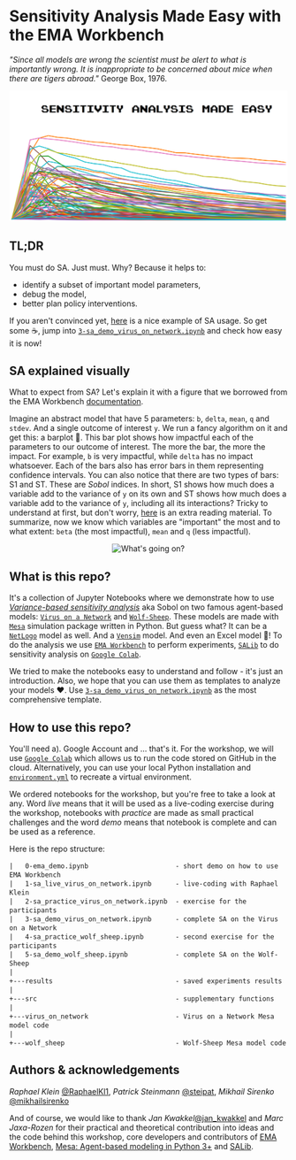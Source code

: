 # Sensitivity Analysis Made Easy with the EMA Workbench

*"Since all models are wrong the scientist must be alert to what is importantly wrong. It is inappropriate to be concerned about mice when there are tigers abroad."* George Box, 1976.

<p align="center">
  <img src="img/logo.png" width="640"  title="What's going on?">
</p>

## TL;DR
You must do SA. Just must. Why? Because it helps to:

* identify a subset of important model parameters,
* debug the model,
* better plan policy interventions.

If you aren't convinced yet, [here](https://www.nature.com/articles/s43588-021-00028-9) is a nice example of SA usage. So get some ☕, jump into [`3-sa_demo_virus_on_network.ipynb`](3-sa_demo_virus_on_network.ipynb) and check how easy it is now!

## SA explained visually
What to expect from SA? Let's explain it with a figure that we borrowed from the EMA Workbench [documentation](https://emaworkbench.readthedocs.io/en/latest/). 

Imagine an abstract model that have 5 parameters: `b`, `delta`, `mean`, `q` and `stdev`. And a single outcome of interest `y`. We run a fancy algorithm on it and get this: a barplot 🤯. This bar plot shows how impactful each of the parameters to our outcome of interest. The more the bar, the more the impact. For example, `b` is very impactful, while `delta` has no impact whatsoever. Each of the bars also has error bars in them representing confidence intervals. You can also notice that there are two types of bars: S1 and ST. These are *Sobol* indices. In short, S1 shows how much does a variable add to the variance of `y` on its own and ST shows how much does a variable add to the variance of `y`, including all its interactions? Tricky to understand at first, but don't worry, [here](https://salib.readthedocs.io/en/latest/basics.html) is an extra reading material. To summarize, now we know which variables are "important" the most and to what extent: `beta` (the most impactful), `mean` and `q` (less impactful). 

<p align="center">
  <img src="https://emaworkbench.readthedocs.io/en/latest/_images/indepth_tutorial_open-exploration_25_0.png" width="640" title="What's going on?">
</p>

## What is this repo?
It's a collection of Jupyter Notebooks where we demonstrate how to use [*Variance-based sensitivity analysis*](https://en.wikipedia.org/wiki/Variance-based_sensitivity_analysis) aka Sobol on two famous agent-based models: [`Virus on a Network`](https://github.com/projectmesa/mesa/tree/master/examples/virus_on_network) and [`Wolf-Sheep`](https://github.com/projectmesa/mesa-examples/tree/master/examples/WolfSheep). These models are made with [`Mesa`](https://mesa.readthedocs.io/en/stable/) simulation package written in Python. But guess what? It can be a [`NetLogo`](https://pynetlogo.readthedocs.io/en/latest/) model as well. And a [`Vensim`](https://vensim.com/vensim-software/) model. And even an Excel model 🤯! To do the analysis we use [`EMA Workbench`](https://emaworkbench.readthedocs.io/) to perform experiments, [`SALib`](https://salib.readthedocs.io/) to do sensitivity analysis on [`Google Colab`](https://colab.research.google.com/).

We tried to make the notebooks easy to understand and follow - it's just an introduction. Also, we hope that you can use them as templates to analyze your models ❤️. Use [`3-sa_demo_virus_on_network.ipynb`](3-sa_demo_virus_on_network.ipynb) as the most comprehensive template.

## How to use this repo?
You'll need a). Google Account and ... that's it. For the workshop, we will use [`Google Colab`](https://colab.research.google.com/) which allows us to run the code stored on GitHub in the cloud. Alternatively, you can use your local Python installation and [`environment.yml`](environment.yml) to recreate a virtual environment.

We ordered notebooks for the workshop, but you're free to take a look at any. Word *live* means that it will be used as a live-coding exercise during the workshop, notebooks with *practice* are made as small practical challenges and the word *demo* means that notebook is complete and can be used as a reference. 

Here is the repo structure:

```
|   0-ema_demo.ipynb                      - short demo on how to use EMA Workbench
|   1-sa_live_virus_on_network.ipynb      - live-coding with Raphael Klein
|   2-sa_practice_virus_on_network.ipynb  - exercise for the participants
|   3-sa_demo_virus_on_network.ipynb      - complete SA on the Virus on a Network 
|   4-sa_practice_wolf_sheep.ipynb        - second exercise for the participants
|   5-sa_demo_wolf_sheep.ipynb            - complete SA on the Wolf-Sheep
|       
+---results                               - saved experiments results
|           
+---src                                   - supplementary functions
|           
+---virus_on_network                      - Virus on a Network Mesa model code
|           
+---wolf_sheep                            - Wolf-Sheep Mesa model code      
```

## Authors & acknowledgements
 *Raphael Klein* [@RaphaelKl1](https://twitter.com/RaphaelKl1),
 *Patrick Steinmann* [@steipat](https://twitter.com/steipatr),
 *Mikhail Sirenko* [@mikhailsirenko](https://twitter.com/mikhailsirenko)

 And of course, we would like to thank *Jan Kwakkel*[@jan_kwakkel](https://twitter.com/jan_kwakkel) and *Marc Jaxa-Rozen* for their practical and theoretical contribution into ideas and the code behind this workshop, core developers and contributors of [EMA Workbench](https://emaworkbench.readthedocs.io/en/latest/), [Mesa: Agent-based modeling in Python 3+](https://mesa.readthedocs.io/en/stable/) and [SALib](https://salib.readthedocs.io/en/latest/).